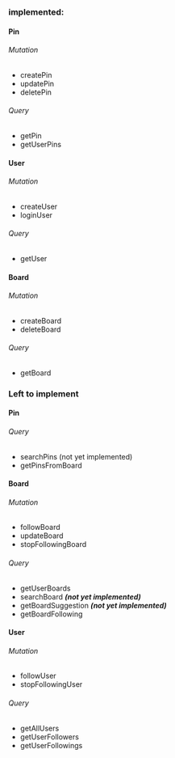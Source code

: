 ### implemented:

#### Pin

###### Mutation

* createPin
* updatePin
* deletePin

###### Query

* getPin
* getUserPins

#### User

###### Mutation

* createUser
* loginUser

###### Query

* getUser

#### Board

###### Mutation

* createBoard
* deleteBoard

###### Query

* getBoard

### Left to implement

#### Pin

###### Query

* searchPins (not yet implemented)
* getPinsFromBoard

#### Board

###### Mutation

* followBoard
* updateBoard
* stopFollowingBoard

###### Query

* getUserBoards
* searchBoard **_(not yet implemented)_**
* getBoardSuggestion **_(not yet implemented)_**
* getBoardFollowing

#### User

###### Mutation

* followUser
* stopFollowingUser

###### Query

* getAllUsers
* getUserFollowers
* getUserFollowings
